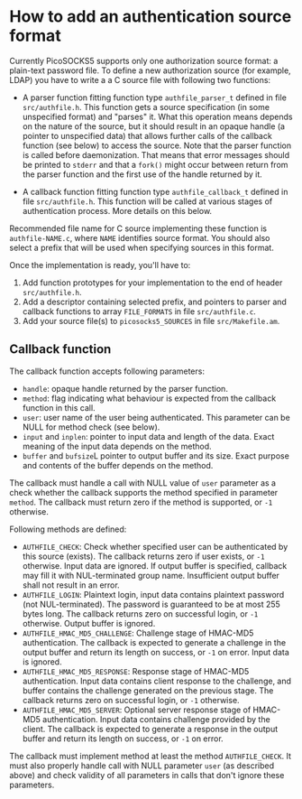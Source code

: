 # How to add an authentication source format

Currently PicoSOCKS5 supports only one authorization source format:
a plain-text password file. To define a new authorization source
(for example, LDAP) you have to write a a C source file with following
two functions:

  - A parser function fitting function type `authfile_parser_t` defined
    in file `src/authfile.h`. This function gets a source specification
    (in some unspecified format) and "parses" it. What this operation
    means depends on the nature of the source, but it should result in
    an opaque handle (a pointer to unspecified data) that allows further
    calls of the callback function (see below) to access the source.
    Note that the parser function is called before daemonization. That
    means that error messages should be printed to `stderr` and that a
    `fork()` might occur between return from the parser function and
    the first use of the handle returned by it.

  - A callback function fitting function type `authfile_callback_t`
    defined in file `src/authfile.h`. This function will be called
    at various stages of authentication process. More details on this
    below.

Recommended file name for C source implementing these function is
`authfile-NAME.c`, where `NAME` identifies source format. You should
also select a prefix that will be used when specifying sources in
this format.

Once the implementation is ready, you'll have to:

  1. Add function prototypes for your implementation to the end
     of header `src/authfile.h`.
  2. Add a descriptor containing selected prefix, and pointers
     to parser and callback functions to array `FILE_FORMATS`
     in file `src/authfile.c`.
  3. Add your source file(s) to `picosocks5_SOURCES` in file
     `src/Makefile.am`.

## Callback function

The callback function accepts following parameters:

  - `handle`: opaque handle returned by the parser function.
  - `method`: flag indicating what behaviour is expected from the
    callback function in this call.
  - `user`: user name of the user being authenticated. This
    parameter can be NULL for method check (see below).
  - `input` and `inplen`: pointer to input data and length of
    the data. Exact meaning of the input data depends on the
    method.
  - `buffer` and `bufsize`L pointer to output buffer and its
    size. Exact purpose and contents of the buffer depends on
    the method.

The callback must handle a call with NULL value of `user`
parameter as a check whether the callback supports the method
specified in parameter `method`. The callback must return
zero if the method is supported, or `-1` otherwise.

Following methods are defined:

  - `AUTHFILE_CHECK`: Check whether specified user can be
    authenticated by this source (exists). The callback returns
    zero if user exists, or `-1` otherwise. Input data are
    ignored. If output buffer is specified, callback may
    fill it with NUL-terminated group name. Insufficient
    output buffer shall not result in an error.
  - `AUTHFILE_LOGIN`: Plaintext login, input data contains
    plaintext password (not NUL-terminated). The password
    is guaranteed to be at most 255 bytes long. The callback
    returns zero on successful login, or `-1` otherwise.
    Output buffer is ignored.
  - `AUTHFILE_HMAC_MD5_CHALLENGE`: Challenge stage of HMAC-MD5
    authentication. The callback is expected to generate a
    challenge in the output buffer and return its length on
    success, or `-1` on error. Input data is ignored.
  - `AUTHFILE_HMAC_MD5_RESPONSE`: Response stage of HMAC-MD5
    authentication. Input data contains client response to
    the challenge, and buffer contains the challenge generated
    on the previous stage. The callback returns zero on
    successful login, or `-1` otherwise.
  - `AUTHFILE_HMAC_MD5_SERVER`: Optional server response
    stage of HMAC-MD5 authentication. Input data contains
    challenge provided by the client. The callback is expected
    to generate a response in the output buffer and return
    its length on success, or `-1` on error.

The callback must implement method at least the method
`AUTHFILE_CHECK`. It must also properly handle call with
NULL parameter `user` (as described above) and check validity
of all parameters in calls that don't ignore these parameters.
